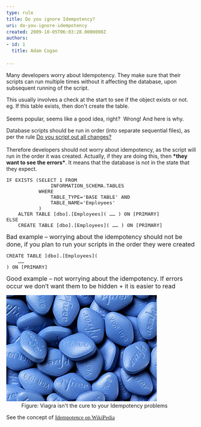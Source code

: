 ```yaml
---
type: rule
title: Do you ignore Idempotency?
uri: do-you-ignore-idempotency
created: 2009-10-05T06:03:28.0000000Z
authors:
- id: 1
  title: Adam Cogan

---
```




<span class='intro'> 
  <p>Many developers worry about Idempotency. They make sure that their scripts can run multiple times without it affecting the database, upon subsequent running of the script. </p>
<p>This usually involves a&#160;check at the start to see if the object exists or not. <br>
eg. If this table exists, then don't create the table.<br>
<br>
Seems popular, seems like a good idea, right?&#160; Wrong! And here is why.</p>
 </span>


  <p>Database scripts should be run in order (into separate sequential files),&#160;as per the rule&#160;<a shape="rect" href="http&#58;//www.ssw.com.au/ssw/standards/rules/rulestobettersqlserverdatabases.aspx#ScriptOutChanges">Do you script out all changes?</a><br>
<br>
Therefore developers should not worry about idempotency, as the script will run in the order it was created. Actually, if they are doing this, then <strong>*they want to see the errors*</strong>. It means that the database is not in the state that they expect.</p>
<font class="ms-rteCustom-CodeArea" size="+0">
<pre>IF EXISTS (SELECT 1 FROM 
               INFORMATION_SCHEMA.TABLES 
           WHERE 
               TABLE_TYPE='BASE TABLE' AND 
               TABLE_NAME='Employees'
           ) 
    ALTER TABLE [dbo].[Employees]( …… ) ON [PRIMARY] 
ELSE 
    CREATE TABLE [dbo].[Employees]( …… ) ON [PRIMARY]
</pre>
</font><font class="ms-rteCustom-FigureBad" size="+0">Bad example – worrying about the idempotency&#160;should not be done, if you plan to run your scripts in the order they were created</font> <font class="ms-rteCustom-CodeArea" size="+0">
<pre>CREATE TABLE [dbo].[Employees](
    ……
) ON [PRIMARY]
</pre>
</font><font class="ms-rteCustom-FigureGood" size="+0">Good example – not worrying about the idempotency. If errors occur we don’t want them to be hidden + it is easier to read</font><br>
<dl class="image">
    <dt><img alt="" src="ViagraPill.jpg" /> </dt>
    <dd>Figure&#58; Viagra isn't the cure to your Idempotency problems </dd>
</dl>
See the concept of&#160;<span style="font-family&#58;'calibri','sans-serif';font-size&#58;11pt;"><a shape="rect" href="http&#58;//en.wikipedia.org/wiki/Idempotence"><span style="font-family&#58;'calibri','sans-serif';font-size&#58;11pt;">Idempotence on WikiPedia</span></a></span> 



